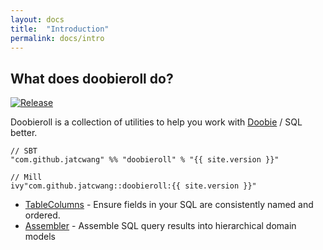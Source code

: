 ```yaml
---
layout: docs
title:  "Introduction"
permalink: docs/intro
---
```


## What does doobieroll do?

[![Release](https://img.shields.io/nexus/r/com.github.jatcwang/doobieroll_2.13?server=https%3A%2F%2Foss.sonatype.org)](https://oss.sonatype.org/content/repositories/releases/com/github/jatcwang/doobieroll_2.13/)

Doobieroll is a collection of utilities to help you work with [Doobie](https://tpolecat.github.io/doobie/) / SQL better.

```
// SBT
"com.github.jatcwang" %% "doobieroll" % "{{ site.version }}" 

// Mill
ivy"com.github.jatcwang::doobieroll:{{ site.version }}" 
```

- [TableColumns](tablecolumns) - Ensure fields in your SQL are consistently named and ordered.
- [Assembler](assembler) - Assemble SQL query results into hierarchical domain models



